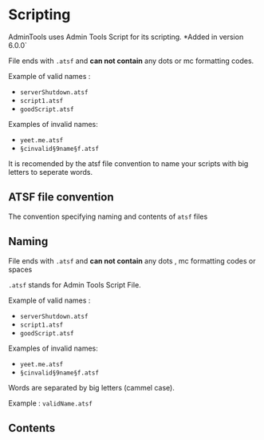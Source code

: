 # Scripting
AdminTools uses Admin Tools Script for its scripting.
*Added in version 6.0.0`

File ends with `.atsf` and **can not contain** any dots or mc formatting codes.

Example of valid names :
 - `serverShutdown.atsf`
 - `script1.atsf`
 - `goodScript.atsf`

Examples of invalid names:

 - `yeet.me.atsf`
 - `§cinvalid§9name§f.atsf`


It is recomended by the atsf file convention to name your scripts with big letters to seperate words.

## ATSF file convention

The convention specifying naming and contents of `atsf` files

## Naming
File ends with `.atsf` and **can not contain** any dots , mc formatting codes or spaces

`.atsf` stands for Admin Tools Script File.

Example of valid names :
 - `serverShutdown.atsf`
 - `script1.atsf`
 - `goodScript.atsf`

Examples of invalid names:

 - `yeet.me.atsf`
 - `§cinvalid§9name§f.atsf`

Words are separated by big letters (cammel case).

Example : `validName.atsf`

## Contents
